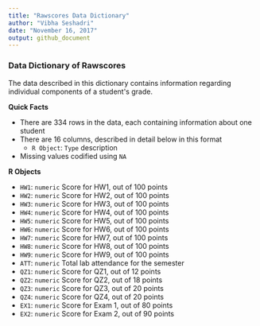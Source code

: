 ```yaml
---
title: "Rawscores Data Dictionary"
author: "Vibha Seshadri"
date: "November 16, 2017"
output: github_document
---
```


### Data Dictionary of Rawscores
The data described in this dictionary contains information regarding individual components of a student's grade.

**Quick Facts**

- There are 334 rows in the data, each containing information about one student
- There are 16 columns, described in detail below in this format
     - `R Object`: `Type` description
- Missing values codified using `NA`

**R Objects**

- `HW1`: `numeric` Score for HW1, out of 100 points
- `HW2`: `numeric` Score for HW2, out of 100 points
- `HW3`: `numeric` Score for HW3, out of 100 points
- `HW4`: `numeric` Score for HW4, out of 100 points
- `HW5`: `numeric` Score for HW5, out of 100 points
- `HW6`: `numeric` Score for HW6, out of 100 points
- `HW7`: `numeric` Score for HW7, out of 100 points
- `HW8`: `numeric` Score for HW8, out of 100 points
- `HW9`: `numeric` Score for HW9, out of 100 points
- `ATT`: `numeric` Total lab attendance for the semester
- `QZ1`: `numeric` Score for QZ1, out of 12 points
- `QZ2`: `numeric` Score for QZ2, out of 18 points
- `QZ3`: `numeric` Score for QZ3, out of 20 points
- `QZ4`: `numeric` Score for QZ4, out of 20 points
- `EX1`: `numeric` Score for Exam 1, out of 80 points
- `EX2`: `numeric` Score for Exam 2, out of 90 points
